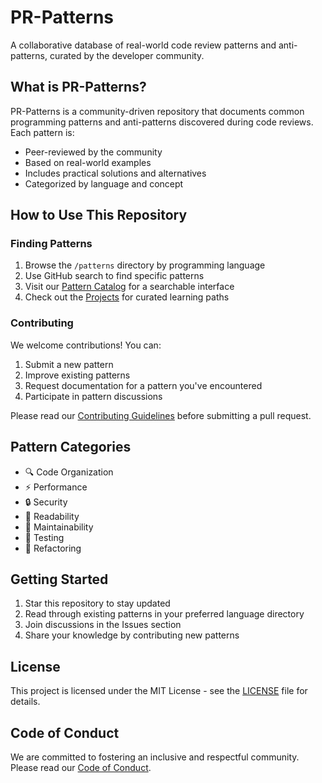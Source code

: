 # PR-Patterns

A collaborative database of real-world code review patterns and anti-patterns, curated by the developer community.

## What is PR-Patterns?

PR-Patterns is a community-driven repository that documents common programming patterns and anti-patterns discovered during code reviews. Each pattern is:

- Peer-reviewed by the community
- Based on real-world examples
- Includes practical solutions and alternatives
- Categorized by language and concept

## How to Use This Repository

### Finding Patterns

1. Browse the `/patterns` directory by programming language
2. Use GitHub search to find specific patterns
3. Visit our [Pattern Catalog](https://NeuralBloom.github.io/PR-Patterns) for a searchable interface
4. Check out the [Projects](https://github.com/NeuralBloom/PR-Patterns/projects) for curated learning paths

### Contributing

We welcome contributions! You can:

1. Submit a new pattern
2. Improve existing patterns
3. Request documentation for a pattern you've encountered
4. Participate in pattern discussions

Please read our [Contributing Guidelines](CONTRIBUTING.md) before submitting a pull request.

## Pattern Categories

- 🔍 Code Organization
- ⚡ Performance
- 🔒 Security
- 📖 Readability
- 🔧 Maintainability
- 🧪 Testing
- 🔄 Refactoring

## Getting Started

1. Star this repository to stay updated
2. Read through existing patterns in your preferred language directory
3. Join discussions in the Issues section
4. Share your knowledge by contributing new patterns

## License

This project is licensed under the MIT License - see the [LICENSE](LICENSE) file for details.

## Code of Conduct

We are committed to fostering an inclusive and respectful community. Please read our [Code of Conduct](CODE_OF_CONDUCT.md).

